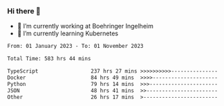 ### Hi there 👋
- 🔭 I’m currently working at Boehringer Ingelheim
- 🌱 I’m currently learning Kubernetes

 
<!--START_SECTION:waka-->

```txt
From: 01 January 2023 - To: 01 November 2023

Total Time: 583 hrs 44 mins

TypeScript                 237 hrs 27 mins >>>>>>>>>>---------------   40.68 %
Docker                     84 hrs 49 mins  >>>>---------------------   14.53 %
Python                     79 hrs 14 mins  >>>----------------------   13.57 %
JSON                       48 hrs 41 mins  >>-----------------------   08.34 %
Other                      26 hrs 17 mins  >------------------------   04.50 %
```

<!--END_SECTION:waka-->

 
